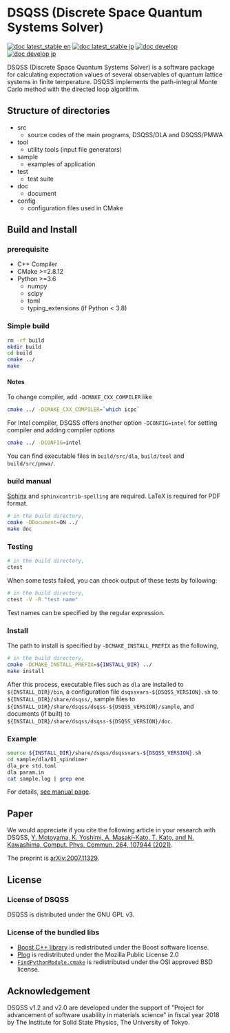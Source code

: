 # DSQSS (Discrete Space Quantum Systems Solver)

[![doc latest_stable en](https://img.shields.io/badge/doc--en-v2.0.4-blue.svg)](https://issp-center-dev.github.io/dsqss/manual/v2.0.4/en/index.html)
[![doc latest_stable jp](https://img.shields.io/badge/doc--jp-v2.0.4-blue.svg)](https://issp-center-dev.github.io/dsqss/manual/v2.0.4/jp/index.html)
[![doc develop](https://img.shields.io/badge/doc-dev-blue.svg)](https://issp-center-dev.github.io/dsqss/manual/develop/en/index.html)
[![doc develop jp](https://img.shields.io/badge/doc--jp-dev-blue.svg)](https://issp-center-dev.github.io/dsqss/manual/develop/jp/index.html)

DSQSS (Discrete Space Quantum Systems Solver) is a software package for calculating expectation values of several observables of quantum lattice systems in finite temperature.
DSQSS implements the path-integral Monte Carlo method with the directed loop algorithm.

## Structure of directories

- src
  - source codes of the main programs, DSQSS/DLA and DSQSS/PMWA
- tool
  - utility tools (input file generators)
- sample
  - examples of application
- test
  - test suite
- doc
  - document
- config
  - configuration files used in CMake

## Build and Install

### prerequisite

- C++ Compiler
- CMake >=2.8.12
- Python >=3.6
  - numpy
  - scipy
  - toml
  - typing_extensions (if Python < 3.8)

### Simple build

``` bash
rm -rf build
mkdir build
cd build
cmake ../
make
```

#### Notes

To change compiler, add `-DCMAKE_CXX_COMPILER` like

``` bash
cmake ../ -DCMAKE_CXX_COMPILER=`which icpc`
```

For Intel compiler, DSQSS offers another option `-DCONFIG=intel` for setting compiler and adding compiler options

```bash
cmake ../ -DCONFIG=intel
```

You can find executable files in `build/src/dla`, `build/tool` and `build/src/pmwa/`.

### build manual

[Sphinx](http://www.sphinx-doc.org) and `sphinxcontrib-spelling` are required.
LaTeX is required for PDF format.

``` bash
# in the build directory,
cmake -DDocument=ON ../
make doc
```

### Testing

``` bash
# in the build directory,
ctest
```

When some tests failed, you can check output of these tests by following:

``` bash
# in the build directory,
ctest -V -R "test name"
```

Test names can be specified by the regular expression.

### Install

The path to install is specified by `-DCMAKE_INSTALL_PREFIX` as the following,

``` bash
# in the build directory,
cmake -DCMAKE_INSTALL_PREFIX=${INSTALL_DIR} ../
make install
```

After this process, executable files such as `dla` are installed to `${INSTALL_DIR}/bin`,
a configuration file `dsqssvars-${DSQSS_VERSION}.sh` to `${INSTALL_DIR}/share/dsqss/`,
sample files to `${INSTALL_DIR}/share/dsqss/dsqss-${DSQSS_VERSION}/sample`,
and documents (if built) to `${INSTALL_DIR}/share/dsqss/dsqss-${DSQSS_VERSION}/doc`.

### Example

``` bash
source ${INSTALL_DIR}/share/dsqss/dsqssvars-${DSQSS_VERSION}.sh
cd sample/dla/01_spindimer
dla_pre std.toml
dla param.in
cat sample.log | grep ene
```

For details, [see manual page](https://issp-center-dev.github.io/dsqss/manual/master/en/dla/tutorial/spindimer.html).

## Paper

We would appreciate if you cite the following article in your research with DSQSS,
[Y. Motoyama, K. Yoshimi, A. Masaki-Kato, T. Kato, and N. Kawashima, Comput. Phys. Commun. 264, 107944 (2021)](https://www.sciencedirect.com/science/article/pii/S0010465521000692).

The preprint is [arXiv:2007.11329](https://arxiv.org/abs/2007.11329).

## License

### License of DSQSS

DSQSS is distributed under the GNU GPL v3.

### License of the bundled libs

- [Boost C++ library](https://www.boost.org/) is redistributed under the Boost software license.
- [Plog](https://github.com/SergiusTheBest/plog) is redistributed under the Mozilla Public License 2.0
- [`FindPythonModule.cmake`](https://github.com/openturns/openturns/tree/master/cmake.FindPythonModule.cmake) is redistributed under the OSI approved BSD license.

## Acknowledgement

DSQSS v1.2 and v2.0 are developed under the support of "Project for advancement of software usability in materials science" in fiscal year 2018 by The Institute for Solid State Physics, The University of Tokyo.

